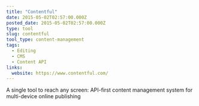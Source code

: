```yaml
---
title: "Contentful"
date: 2015-05-02T02:57:00.000Z
posted_date: 2015-05-02T02:57:00.000Z
type: tool
slug: contentful
tool_type: content-management
tags:
  - Editing
  - CMS
  - Content API
links:
  website: https://www.contentful.com/
---
```

A single tool to reach any screen: API-first content management system for multi-device online publishing




